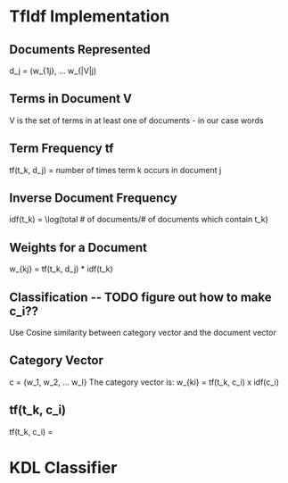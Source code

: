 TfIdf Implementation
====================

Documents Represented
---------------------
d_j = (w_{1j}, ... w_{|V|j)

Terms in Document V
-------------------
V is the set of terms in at least one of documents - in our case words

Term Frequency tf
-----------------
tf(t_k, d_j) = number of times term k occurs in document j

Inverse Document Frequency
--------------------------
idf(t_k) = \log(total # of documents/# of documents which contain t_k)

Weights for a Document
----------------------
w_{kj} = tf(t_k, d_j) * idf(t_k)

Classification -- TODO figure out how to make c_i??
--------------
Use Cosine similarity between category vector and the document vector

Category Vector
---------------
c = {w_1, w_2, ... w_l}
The category vector is: w_{ki} = tf(t_k, c_i) x idf(c_i)

tf(t_k, c_i)
------------
tf(t_k, c_i) = 



KDL Classifier
==============
